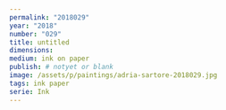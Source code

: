 ```yaml
---
permalink: "2018029"
year: "2018"
number: "029"
title: untitled
dimensions:
medium: ink on paper
publish: # notyet or blank
image: /assets/p/paintings/adria-sartore-2018029.jpg
tags: ink paper
serie: Ink
---
```

